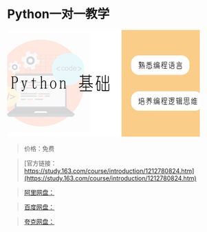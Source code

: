 # Python一对一教学

![img](../../../assets/study163/free/807cb8630cea485ea5a63db8b2213a8b.jpg)

> 价格：免费

> [官方链接：https://study.163.com/course/introduction/1212780824.htm](https://study.163.com/course/introduction/1212780824.htm)

> [阿里网盘：]()

> [百度网盘：]()

> [夸克网盘：]()
